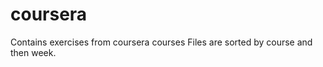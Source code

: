coursera
========

Contains exercises from coursera courses
Files are sorted by course and then week.
